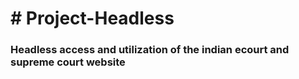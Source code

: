 <h1># Project-Headless</h1>
<h3>Headless access and utilization of the indian ecourt and supreme court website</h3>
